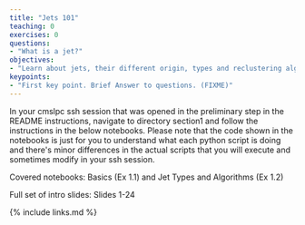 ```yaml
---
title: "Jets 101"
teaching: 0
exercises: 0
questions:
- "What is a jet?"
objectives:
- "Learn about jets, their different origin, types and reclustering algorithms."
keypoints:
- "First key point. Brief Answer to questions. (FIXME)"
---
```


In your cmslpc ssh session that was opened in the preliminary step in the README instructions, navigate to directory section1 and follow the instructions in the below notebooks.
Please note that the code shown in the notebooks is just for you to understand what each python script is doing and there's minor differences in the actual scripts that you will execute and sometimes modify in your ssh session. 

Covered notebooks: Basics (Ex 1.1) and Jet Types and Algorithms (Ex 1.2)

Full set of intro slides: Slides 1-24 

{% include links.md %}

